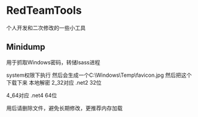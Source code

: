# RedTeamTools
 个人开发和二次修改的一些小工具



## Minidump 

用于抓取Windows密码，转储lsass进程

system权限下执行 
然后会生成一个C:\\Windows\\Temp\\favicon.jpg
然后把这个下载下来 本地解密
2_32对应 .net2 32位

4_64对应 .net4 64位

用后请删除文件，避免长期修改，更推荐内存加载